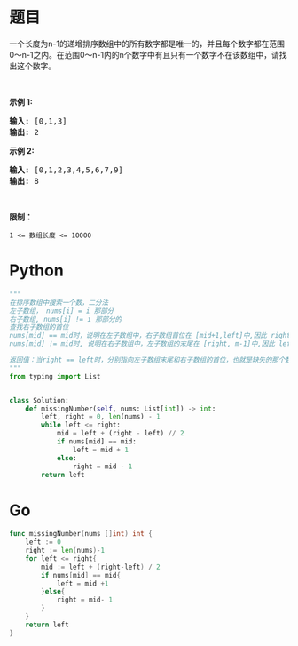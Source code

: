 # 题目

<p>一个长度为n-1的递增排序数组中的所有数字都是唯一的，并且每个数字都在范围0～n-1之内。在范围0～n-1内的n个数字中有且只有一个数字不在该数组中，请找出这个数字。</p>

<p>&nbsp;</p>

<p><strong>示例 1:</strong></p>

<pre><strong>输入:</strong> [0,1,3]
<strong>输出:</strong> 2
</pre>

<p><strong>示例&nbsp;2:</strong></p>

<pre><strong>输入:</strong> [0,1,2,3,4,5,6,7,9]
<strong>输出:</strong> 8</pre>

<p>&nbsp;</p>

<p><strong>限制：</strong></p>

<p><code>1 &lt;= 数组长度 &lt;= 10000</code></p>

# Python

```python
"""
在排序数组中搜索一个数，二分法
左子数组， nums[i] = i 那部分
右子数组, nums[i] != i 那部分的
查找右子数组的首位
nums[mid] == mid时，说明在左子数组中，右子数组首位在 [mid+1,left]中,因此 right = mid+1
nums[mid] != mid时, 说明在右子数组中，左子数组的末尾在 [right, m-1]中,因此 left = mid -1

返回值：当right == left时，分别指向左子数组末尾和右子数组的首位，也就是缺失的那个数字
"""
from typing import List


class Solution:
    def missingNumber(self, nums: List[int]) -> int:
        left, right = 0, len(nums) - 1
        while left <= right:
            mid = left + (right - left) // 2
            if nums[mid] == mid:
                left = mid + 1
            else:
                right = mid - 1
        return left
```

# Go

```go
func missingNumber(nums []int) int {
    left := 0
    right := len(nums)-1
    for left <= right{
        mid := left + (right-left) / 2
        if nums[mid] == mid{
            left = mid +1
        }else{
            right = mid- 1
        }
    }
    return left
}
```
